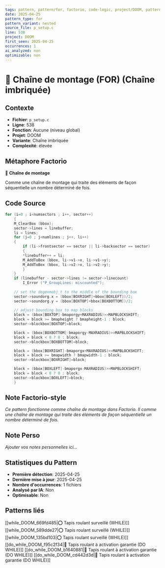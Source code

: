 ```yaml
---
tags: pattern, pattern/for, factorio, code-logic, project/DOOM, pattern/variant/nested
date: 2025-04-25
pattern_type: for
pattern_variant: nested
source_file: p_setup.c
line: 538
project: DOOM
first_seen: 2025-04-25
occurrences: 1
ai_analyzed: non
optimizable: non
---
```


# 🔄 Chaîne de montage (FOR) (Chaîne imbriquée)

## Contexte
- **Fichier**: `p_setup.c`
- **Ligne**: 538
- **Fonction**: Aucune (niveau global)
- **Projet**: DOOM
- **Variante**: Chaîne imbriquée
- **Complexité**: élevée

## Métaphore Factorio
🔄 **Chaîne de montage**

Comme une chaîne de montage qui traite des éléments de façon séquentielle un nombre déterminé de fois.

## Code Source
```c
for (i=0 ; i<numsectors ; i++, sector++)
    {
	M_ClearBox (bbox);
	sector->lines = linebuffer;
	li = lines;
	for (j=0 ; j<numlines ; j++, li++)
	{
	    if (li->frontsector == sector || li->backsector == sector)
	    {
		*linebuffer++ = li;
		M_AddToBox (bbox, li->v1->x, li->v1->y);
		M_AddToBox (bbox, li->v2->x, li->v2->y);
	    }
	}
	if (linebuffer - sector->lines != sector->linecount)
	    I_Error ("P_GroupLines: miscounted");
			
	// set the degenmobj_t to the middle of the bounding box
	sector->soundorg.x = (bbox[BOXRIGHT]+bbox[BOXLEFT])/2;
	sector->soundorg.y = (bbox[BOXTOP]+bbox[BOXBOTTOM])/2;
		
	// adjust bounding box to map blocks
	block = (bbox[BOXTOP]-bmaporgy+MAXRADIUS)>>MAPBLOCKSHIFT;
	block = block >= bmapheight ? bmapheight-1 : block;
	sector->blockbox[BOXTOP]=block;

	block = (bbox[BOXBOTTOM]-bmaporgy-MAXRADIUS)>>MAPBLOCKSHIFT;
	block = block < 0 ? 0 : block;
	sector->blockbox[BOXBOTTOM]=block;

	block = (bbox[BOXRIGHT]-bmaporgx+MAXRADIUS)>>MAPBLOCKSHIFT;
	block = block >= bmapwidth ? bmapwidth-1 : block;
	sector->blockbox[BOXRIGHT]=block;

	block = (bbox[BOXLEFT]-bmaporgx-MAXRADIUS)>>MAPBLOCKSHIFT;
	block = block < 0 ? 0 : block;
	sector->blockbox[BOXLEFT]=block;
    }
```

## Note Factorio-style
*Ce pattern fonctionne comme chaîne de montage dans Factorio. Il comme une chaîne de montage qui traite des éléments de façon séquentielle un nombre déterminé de fois.*

## Note Perso
*Ajouter vos notes personnelles ici...*

## Statistiques du Pattern
- **Première détection**: 2025-04-25
- **Dernière mise à jour**: 2025-04-25
- **Nombre d'occurrences**: 1 fichiers
- **Analysé par IA**: Non
- **Optimisable**: Non

## Patterns liés
[[while_DOOM_669fd485|⭕ Tapis roulant surveillé (WHILE)]]
[[while_DOOM_589dde27|⭕ Tapis roulant surveillé (WHILE)]]
[[while_DOOM_135bd103|⭕ Tapis roulant surveillé (WHILE)]]
[[do_while_DOOM_f95c2f34|🔄 Tapis roulant à activation garantie (DO WHILE)]]
[[do_while_DOOM_b1640881|🔄 Tapis roulant à activation garantie (DO WHILE)]]
[[do_while_DOOM_cd442d3d|🔄 Tapis roulant à activation garantie (DO WHILE)]]
